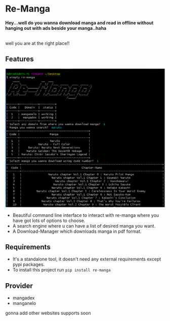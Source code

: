 # Re-Manga

<strong> Hey...well do you wanna download manga and read in offline without hanging out with ads beside your manga..haha</strong>

</br>well you are at the right place!!

## Features
![alt text](https://github.com/varunpanchal283/Re-Manga/blob/main/img/remanga.PNG?raw=true)
- Beautiful command line interface to interact with re-manga where you have got lots of options to choose.
- A search engine where u can have a list of desired manga you want.
- A Download-Manager which downloads manga in pdf format.

## Requirements

- It's a standalone tool, it doesn't need any external requirements except pypi packages.
- To install this project run `pip install re-manga` 

           
## Provider

- mangadex
- manganelo

gonna add other websites supports soon
